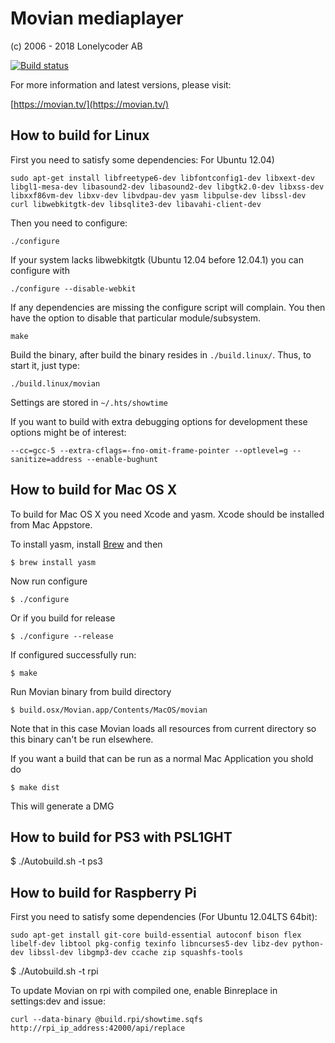Movian mediaplayer
==================

(c) 2006 - 2018 Lonelycoder AB

[![Build status](https://doozer.io/badge/andoma/movian/buildstatus/master)](https://doozer.io/user/andoma/movian)

For more information and latest versions, please visit:

[https://movian.tv/](https://movian.tv/)

## How to build for Linux

First you need to satisfy some dependencies:
For Ubuntu 12.04)

	sudo apt-get install libfreetype6-dev libfontconfig1-dev libxext-dev libgl1-mesa-dev libasound2-dev libasound2-dev libgtk2.0-dev libxss-dev libxxf86vm-dev libxv-dev libvdpau-dev yasm libpulse-dev libssl-dev curl libwebkitgtk-dev libsqlite3-dev libavahi-client-dev

Then you need to configure:

	./configure

If your system lacks libwebkitgtk (Ubuntu 12.04 before 12.04.1) 
you can configure with

	./configure --disable-webkit

If any dependencies are missing the configure script will complain.
You then have the option to disable that particular module/subsystem.

	make

Build the binary, after build the binary resides in `./build.linux/`.
Thus, to start it, just type:

	./build.linux/movian

Settings are stored in `~/.hts/showtime`

If you want to build with extra debugging options for development these options might be of interest:

	--cc=gcc-5 --extra-cflags=-fno-omit-frame-pointer --optlevel=g --sanitize=address --enable-bughunt


## How to build for Mac OS X

To build for Mac OS X you need Xcode and yasm. Xcode should be installed from Mac Appstore.

To install yasm, install [Brew](http://brew.sh/) and then

	$ brew install yasm

Now run configure

	$ ./configure

Or if you build for release

	$ ./configure --release

If configured successfully run:

	$ make

Run Movian binary from build directory

	$ build.osx/Movian.app/Contents/MacOS/movian

Note that in this case Movian loads all resources from current directory
so this binary can't be run elsewhere.

If you want a build that can be run as a normal Mac Application you shold do

	$ make dist

This will generate a DMG

## How to build for PS3 with PSL1GHT

$ ./Autobuild.sh -t ps3

## How to build for Raspberry Pi

First you need to satisfy some dependencies (For Ubuntu 12.04LTS 64bit):

	sudo apt-get install git-core build-essential autoconf bison flex libelf-dev libtool pkg-config texinfo libncurses5-dev libz-dev python-dev libssl-dev libgmp3-dev ccache zip squashfs-tools

$ ./Autobuild.sh -t rpi

To update Movian on rpi with compiled one, enable Binreplace in settings:dev and issue:

	curl --data-binary @build.rpi/showtime.sqfs http://rpi_ip_address:42000/api/replace

